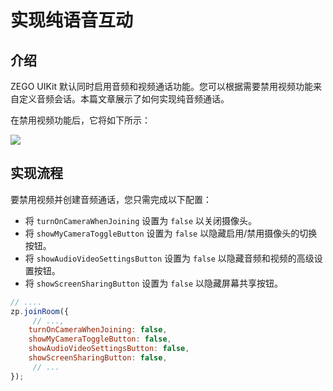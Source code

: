 # 实现纯语音互动


## 介绍

ZEGO UIKit 默认同时启用音频和视频通话功能。您可以根据需要禁用视频功能来自定义音频会话。本篇文章展示了如何实现纯音频通话。

在禁用视频功能后，它将如下所示：


 <Frame width="512" height="auto" caption=""><img src="https://doc-media.zego.im/sdk-doc/Pics/Prebuilt_Web/joinRoom_onlyAudio.jpg" /></Frame>


## 实现流程

要禁用视频并创建音频通话，您只需完成以下配置：

- 将 `turnOnCameraWhenJoining` 设置为 `false` 以关闭摄像头。
- 将 `showMyCameraToggleButton` 设置为 `false` 以隐藏启用/禁用摄像头的切换按钮。
- 将 `showAudioVideoSettingsButton` 设置为 `false` 以隐藏音频和视频的高级设置按钮。
- 将 `showScreenSharingButton` 设置为 `false` 以隐藏屏幕共享按钮。

```javascript
// ....
zp.joinRoom({
     // ...,
    turnOnCameraWhenJoining: false,
    showMyCameraToggleButton: false,
    showAudioVideoSettingsButton: false,
    showScreenSharingButton: false, 
     // ...
});
```
